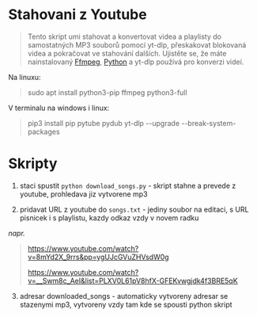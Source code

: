# Stahovani z Youtube

> Tento skript umi stahovat a konvertovat videa a playlisty do samostatných MP3 souborů pomocí yt-dlp, přeskakovat blokovaná videa a
> pokračovat ve stahování dalších. Ujistěte se, že máte nainstalovaný [Ffmpeg](https://www.ffmpeg.org/download.html), [Python](https://www.python.org/downloads/) a yt-dlp používá pro konverzi videí.

Na linuxu: 

> sudo apt install python3-pip ffmpeg python3-full
>

V terminalu na windows i linux:

> pip3 install pip pytube pydub yt-dlp --upgrade --break-system-packages 
>

# Skripty

1) staci spustit ```python download_songs.py``` - skript stahne a prevede z youtube, prohledava jiz vytvorene mp3 

2) pridavat URL z youtube do ```songs.txt``` - jediny soubor na editaci,  s URL pisnicek i s playlistu, kazdy odkaz vzdy v novem radku

*napr.*

> https://www.youtube.com/watch?v=8mYd2X_9rrs&pp=ygUJcGVuZHVsdW0g
> 
> https://www.youtube.com/watch?v=__Swm8c_AeI&list=PLXV0L61pV8hfX-GFEKvwgjdk4f3BRE5qK
> 


3) adresar downloaded_songs - automaticky vytvoreny adresar se stazenymi mp3, vytvoreny vzdy tam kde se spousti python skript

